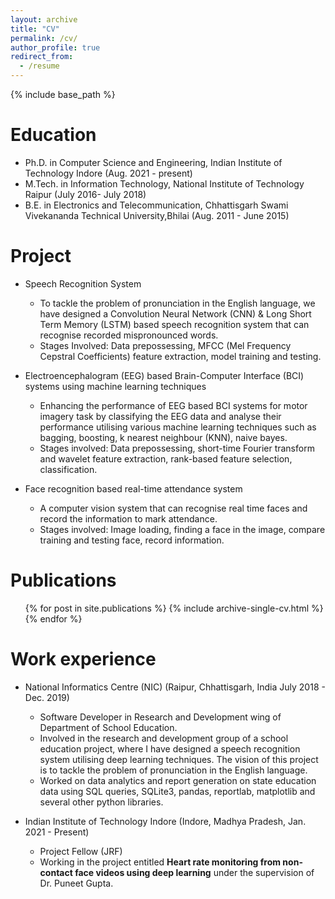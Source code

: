 ```yaml
---
layout: archive
title: "CV"
permalink: /cv/
author_profile: true
redirect_from:
  - /resume
---
```


{% include base_path %}

<!-- <embed src="../files/Fellowship_CV_Anup_Kumar_Gupta.pdf" type="application/pdf" /> -->

Education
=========
* Ph.D. in Computer Science and Engineering, Indian Institute of Technology Indore (Aug. 2021 - present)
* M.Tech. in Information Technology, National Institute of Technology Raipur (July 2016- July 2018)
* B.E. in Electronics and Telecommunication, Chhattisgarh Swami Vivekananda Technical University,Bhilai (Aug. 2011 - June 2015)


Project
=========
* Speech Recognition System
  * To tackle the problem of pronunciation in the English language, we have designed a Convolution Neural Network (CNN) \& Long Short Term Memory (LSTM) based speech recognition system that can recognise recorded mispronounced words.
  * Stages Involved: Data prepossessing, MFCC (Mel Frequency Cepstral Coefficients) feature extraction, model training and testing.
  
* Electroencephalogram (EEG) based Brain-Computer Interface (BCI) systems using machine learning techniques
  * Enhancing the performance of EEG based BCI systems for motor imagery task by classifying the EEG data and analyse their performance utilising various machine learning techniques such as bagging, boosting, k nearest neighbour (KNN), naive bayes.
  * Stages involved: Data prepossessing, short-time Fourier transform and wavelet feature extraction, rank-based feature selection, classification.

* Face recognition based real-time attendance system
  * A computer vision system that can recognise real time faces and record the information to mark attendance.
  * Stages involved: Image loading, finding a face in the image, compare training and testing face, record information.   


Publications
======
  <ul>{% for post in site.publications %}
    {% include archive-single-cv.html %}
  {% endfor %}</ul>

Work experience
===============

* National Informatics Centre (NIC) (Raipur, Chhattisgarh, India July 2018 - Dec. 2019)
  * Software Developer in Research and Development wing of Department of School Education.
  * Involved in the research and development group of a school education project, where I have designed a speech recognition system utilising deep learning techniques. The vision of this project is to tackle the problem of pronunciation in the English language.
  * Worked on data analytics and report generation on state education data using SQL queries, SQLite3, pandas, reportlab, matplotlib and several other python libraries.

* Indian Institute of Technology Indore  (Indore, Madhya Pradesh, Jan. 2021 - Present)
  * Project Fellow (JRF)
  * Working in the project entitled **Heart rate monitoring from non-contact face videos using deep learning** under the supervision of Dr. Puneet Gupta.
